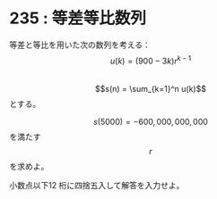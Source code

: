 # 235 : 等差等比数列

等差と等比を用いた次の数列を考える：$$u(k) = (900-3k)r^{k-1}$$\
$$s(n) = \sum_{k=1}^n u(k)$$とする。

$$s(5000) = -600,000,000,000$$を満たす$$r$$を求めよ。

小数点以下12 桁に四捨五入して解答を入力せよ。
